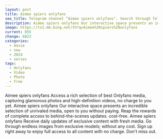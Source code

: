 ```yaml
---
layout: post
title: Aimee spiers onlyfans
seo_title: Telegram channel “Aimee spiers onlyfans". Search through Telegram channels. Catalog of telegram channels.
description: Aimee spiers onlyfans Our interactive space presents an incredible selection of unrivaled media, open to you without paying
image: https://ts2.mm.bing.net/th?q=Aimee%20spiers%20onlyfans
current: 855
change: 6823
categories:
  - movie
  - new
  - 2024
  - series
tags: 
  - Onlyfans
  - Video
  - Photo
  - Free
---
```


Aimee spiers onlyfans Access a rich selection of best Onlyfans media, capturing glamorous photos and high-definition videos, no charge to you yet. Aimee spiers onlyfans Our interactive space presents an incredible selection of unrivaled media, open to you without paying. Reap the rewards of complete access to behind-the-scenes updates. cost-free. Aimee spiers onlyfans Receive daily updates of exclusive content with fresh media. Go through endless images from exclusive models; without any cost. Sign up right away to enjoy full access to all content with no charge. Don't miss out.

